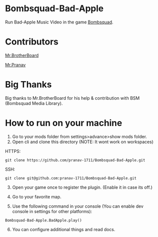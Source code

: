 # Bombsquad-Bad-Apple
Run Bad-Apple Music Video in the game [Bombsquad](https://github.com/efroemling/ballistica).

# Contributors
[Mr.BrotherBoard](https://github.com/BrotherBoard)

[Mr.Pranav](https://github.com/pranav-1711)

# Big Thanks
Big thanks to Mr.BrotherBoard for his help & contribution with BSM (Bombsquad Media Library).

# How to run on your machine
1) Go to your mods folder from settings>advance>show mods folder.
2) Open cli and clone this directory (NOTE: It wont work on workspaces)

HTTPS:
```
git clone https://github.com/pranav-1711/Bombsquad-Bad-Apple.git
```

SSH:
```
git clone git@github.com:pranav-1711/Bombsquad-Bad-Apple.git
```
3) Open your game once to register the plugin. (Enable it in case its off.)

4) Go to your favorite map.

5) Use the following command in your console (You can enable dev console in settings for other platforms):

```
Bombsquad-Bad-Apple.BadApple.play()
```

6) You can configure additional things and read docs.

